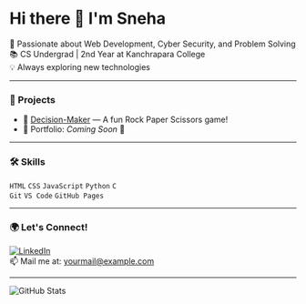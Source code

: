 # Hi there 👋 I'm Sneha

🌟 Passionate about Web Development, Cyber Security, and Problem Solving  
📚 CS Undergrad | 2nd Year at Kanchrapara College  
💡 Always exploring new technologies

---

### 🚀 Projects
- 🔐 [Decision-Maker](https://github.com/sneh777a/Decision-Maker) — A fun Rock Paper Scissors game!
- 📄 Portfolio: *Coming Soon* 🚧

---

### 🛠️ Skills
`HTML` `CSS` `JavaScript` `Python` `C`  
`Git` `VS Code` `GitHub Pages`

---

### 🌍 Let's Connect!
[![LinkedIn](https://img.shields.io/badge/LinkedIn-blue?logo=linkedin)](https://www.linkedin.com/in/yourusername)  
📫 Mail me at: yourmail@example.com

---

![GitHub Stats](https://github-readme-stats.vercel.app/api?username=sneh777a&show_icons=true&theme=tokyonight)

<!-- Optional animated text -->
<!-- ![Sneha's GitHub Activity Graph](https://github-readme-activity-graph.cyclic.app/graph?username=sneh777a&theme=react-dark) -->

